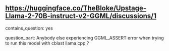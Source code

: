 ## https://huggingface.co/TheBloke/Upstage-Llama-2-70B-instruct-v2-GGML/discussions/1

contains_question: yes

question_part: Anybody else experiencing GGML_ASSERT error when trying to run this model with cblast llama.cpp ?